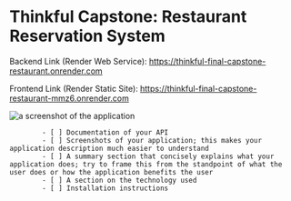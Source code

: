 # Thinkful Capstone: Restaurant Reservation System

Backend Link (Render Web Service): https://thinkful-final-capstone-restaurant.onrender.com

Frontend Link (Render Static Site): https://thinkful-final-capstone-restaurant-mmz6.onrender.com

![a screenshot of the application](Thinkful_Final_Capstone_restaurant-reservation/screenshot.png "a screenshot of the application")

            - [ ] Documentation of your API
            - [ ] Screenshots of your application; this makes your application description much easier to understand
            - [ ] A summary section that concisely explains what your application does; try to frame this from the standpoint of what the user does or how the application benefits the user
            - [ ] A section on the technology used
            - [ ] Installation instructions

